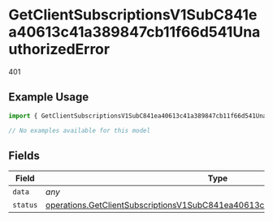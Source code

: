 # GetClientSubscriptionsV1SubC841ea40613c41a389847cb11f66d541UnauthorizedError

401

## Example Usage

```typescript
import { GetClientSubscriptionsV1SubC841ea40613c41a389847cb11f66d541UnauthorizedError } from "@dhaba/safepay-ts/models/errors";

// No examples available for this model
```

## Fields

| Field                                                                                                                                                                        | Type                                                                                                                                                                         | Required                                                                                                                                                                     | Description                                                                                                                                                                  |
| ---------------------------------------------------------------------------------------------------------------------------------------------------------------------------- | ---------------------------------------------------------------------------------------------------------------------------------------------------------------------------- | ---------------------------------------------------------------------------------------------------------------------------------------------------------------------------- | ---------------------------------------------------------------------------------------------------------------------------------------------------------------------------- |
| `data`                                                                                                                                                                       | *any*                                                                                                                                                                        | :heavy_minus_sign:                                                                                                                                                           | N/A                                                                                                                                                                          |
| `status`                                                                                                                                                                     | [operations.GetClientSubscriptionsV1SubC841ea40613c41a389847cb11f66d541Status](../../models/operations/getclientsubscriptionsv1subc841ea40613c41a389847cb11f66d541status.md) | :heavy_minus_sign:                                                                                                                                                           | N/A                                                                                                                                                                          |